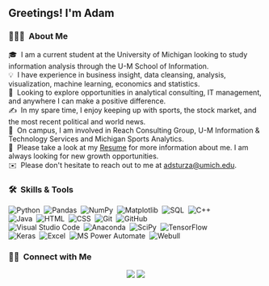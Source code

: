 <h2>Greetings! I'm Adam</h2>

### 👨🏻‍💻 &nbsp;About Me

🎓 &nbsp;I am a current student at the University of Michigan looking to study information analysis through the U-M School of Information.\
💡 &nbsp;I have experience in business insight, data cleansing, analysis, visualization, machine learning, economics and statistics.\
👣 &nbsp;Looking to explore opportunities in analytical consulting, IT management, and anywhere I can make a positive difference.\
✍️ &nbsp;In my spare time, I enjoy keeping up with sports, the stock market, and the most recent political and world news.\
🏫 &nbsp;On campus, I am involved in Reach Consulting Group, U-M Information & Technology Services and Michigan Sports Analytics.\
📄 &nbsp;Please take a look at my [Resume](https://github.com/adsturza/AdamSturza/blob/master/AdamSturzaResumeF20.pdf) for more information about me. I am always looking for new growth opportunities.\
✉️ &nbsp;Please don't hesitate to reach out to me at adsturza@umich.edu.

### 🛠 &nbsp;Skills & Tools

![Python](https://img.shields.io/badge/-Python-05122A?style=flat&logo=python)&nbsp;
![Pandas](https://img.shields.io/badge/-Pandas-05122A?style=flat&logo=pandas)&nbsp;
![NumPy](https://img.shields.io/badge/-NumPy-05122A?style=flat&logo=NumPy)&nbsp;
![Matplotlib](https://img.shields.io/badge/-Matplotlib-05122A?style=flat&logo=Graphcool)&nbsp;
![SQL](https://img.shields.io/badge/-SQL-05122A?style=flat&logo=SQLite)&nbsp;
![C++](https://img.shields.io/badge/-C++-05122A?style=flat&logo=C%2B%2B&logoColor=00599C)\
![Java](https://img.shields.io/badge/-Java-05122A?style=flat&logo=Java&logoColor=FFA518)&nbsp;
![HTML](https://img.shields.io/badge/-HTML-05122A?style=flat&logo=HTML5)&nbsp;
![CSS](https://img.shields.io/badge/-CSS-05122A?style=flat&logo=CSS3&logoColor=1572B6)&nbsp;
![Git](https://img.shields.io/badge/-Git-05122A?style=flat&logo=git)&nbsp;
![GitHub](https://img.shields.io/badge/-GitHub-05122A?style=flat&logo=github)\
![Visual Studio Code](https://img.shields.io/badge/-Visual%20Studio%20Code-05122A?style=flat&logo=visual-studio-code&logoColor=007ACC)&nbsp;
![Anaconda](https://img.shields.io/badge/-Anaconda-05122A?style=flat&logo=Anaconda)&nbsp;
![SciPy](https://img.shields.io/badge/-SciPy-05122A?style=flat&logo=scikit-learn)&nbsp;
![TensorFlow](https://img.shields.io/badge/-TensorFlow-05122A?style=flat&logo=TensorFlow)\
![Keras](https://img.shields.io/badge/-Keras-05122A?style=flat&logo=Keras)&nbsp;
![Excel](https://img.shields.io/badge/-Excel-05122A?style=flat&logo=Microsoft-Excel)&nbsp;
![MS Power Automate](https://img.shields.io/badge/-Microsoft%20Power%20Automate-05122A?style=flat&logo=Azure-DevOps)&nbsp;
![Webull](https://img.shields.io/badge/-Webull-05122A?style=flat&logo=Todoist)&nbsp;

### 🤝🏻 &nbsp;Connect with Me

<p align="center">
<a href="https://www.linkedin.com/in/adam-sturza-4397551a3/"><img src="https://img.shields.io/badge/-Adam%20Sturza-0077B5?style=flat&logo=Linkedin&logoColor=white"/></a>
<a href="mailto:adsturza@umich.edu"><img src="https://img.shields.io/badge/-adsturza@umich.edu-D14836?style=flat&logo=Gmail&logoColor=white"/></a>
